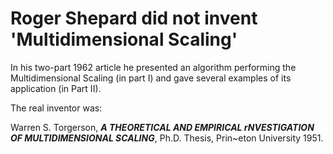 # Roger Shepard did not invent 'Multidimensional Scaling'

In his two-part 1962 article he presented an algorithm performing the Multidimensional Scaling (in part I) and gave several examples of its application (in Part II).

The real inventor was:

Warren S. Torgerson, __*A THEORETICAL AND EMPIRICAL rNVESTIGATION OF MULTIDIMENSIONAL SCALING*__, Ph.D. Thesis, Prin~eton University 1951.

